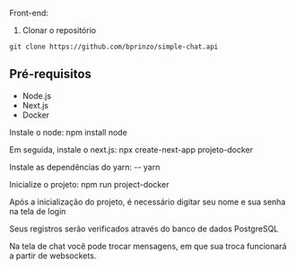 Front-end:

1. Clonar o repositório

```git clone https://github.com/bprinzo/simple-chat.api```

## Pré-requisitos

* Node.js
* Next.js
* Docker

Instale o node: npm install node

Em seguida, instale o next.js: npx create-next-app projeto-docker

Instale as dependências do yarn: -- yarn 

Inicialize o projeto: npm run project-docker

Após a inicialização do projeto, é necessário digitar seu nome e sua senha na tela de login

Seus registros serão verificados através do banco de dados PostgreSQL

Na tela de chat você pode trocar mensagens, em que sua troca funcionará a partir de websockets.


